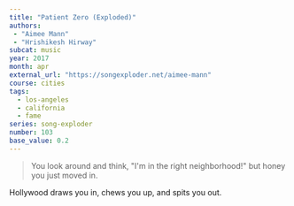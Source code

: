 ```yaml
---
title: "Patient Zero (Exploded)"
authors:
 - "Aimee Mann"
 - "Hrishikesh Hirway" 
subcat: music
year: 2017
month: apr
external_url: "https://songexploder.net/aimee-mann"
course: cities
tags:
  - los-angeles
  - california
  - fame
series: song-exploder
number: 103
base_value: 0.2
---
```


> You look around and think, "I'm in the right neighborhood!" but honey you just moved in.

Hollywood draws you in, chews you up, and spits you out.
